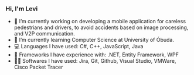 ### Hi, I'm Levi

- 🔭 I’m currently working on developing a mobile application for careless pedestrians and drivers, to avoid accidents based on image processing, and V2P communication.
- 🌱 I’m currently learning Computer Science at University of Óbuda.
- 💻 Languages I have used: C#, C++, JavaScript, Java
- 🦿 Frameworks I have experience with: .NET, Entity Framework, WPF
- 👨‍💻  Softwares I have used: Jira, Git, Github, Visual Studio, VMWare, Cisco Packet Tracer
